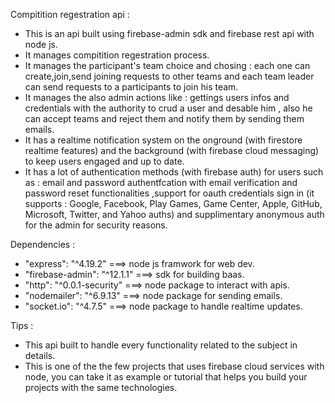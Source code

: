 Compitition regestration api :
  - This is an api built using firebase-admin sdk and firebase rest api with node js.
  - It manages compitition regestration process.
  - It manages the participant's team choice and chosing : each one can create,join,send joining requests to other teams and each team leader can send requests to a participants to join his team.
  - It manages the also admin actions like : gettings users infos and credentials with the authority to crud a user and desable him , also he can accept teams and reject them and notify them by sending them emails.
  - It has a realtime notification system on the onground (with firestore realtime features) and the background (with firebase cloud messaging) to keep users engaged and up to date.
  - It has a lot of authentication methods (with firebase auth) for users such as : email and password authentfcation with email verification and password reset functionalities ,support for oauth credentials sign in (it supports : Google, Facebook, Play Games, Game Center, Apple, GitHub, Microsoft, Twitter, and Yahoo auths) and supplimentary anonymous auth for the admin for security reasons.

Dependencies :
  - "express": "^4.19.2" ===> node js framwork for web dev.
  - "firebase-admin": "^12.1.1" ===> sdk for building baas.
  - "http": "^0.0.1-security" ===> node package to interact with apis.
  - "nodemailer": "^6.9.13" ===> node package for sending emails.
  - "socket.io": "^4.7.5" ===> node package to handle realtime updates.

Tips :
  - This api built to handle every functionality related to the subject in details.
  - This is one of the the few projects that uses firebase cloud services with node, you can take it as example or tutorial that helps you build your projects with the same technologies.

